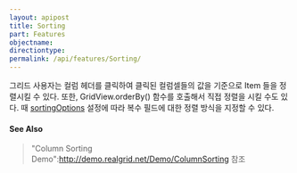 ```yaml
---
layout: apipost
title: Sorting
part: Features
objectname: 
directiontype: 
permalink: /api/features/Sorting/
---
```



그리드 사용자는 컬럼 헤더를 클릭하여 클릭된 컬럼셀들의 값을 기준으로 Item 들을 정렬시킬 수 있다. 또한, GridView.orderBy() 함수를 호출해서 직접 정렬을 시킬 수도 있다. 때 [sortingOptions](/api/features/) 설정에 따라 복수 필드에 대한 정렬 방식을 지정할 수 있다.

#### See Also
> "Column Sorting Demo":http://demo.realgrid.net/Demo/ColumnSorting 참조

